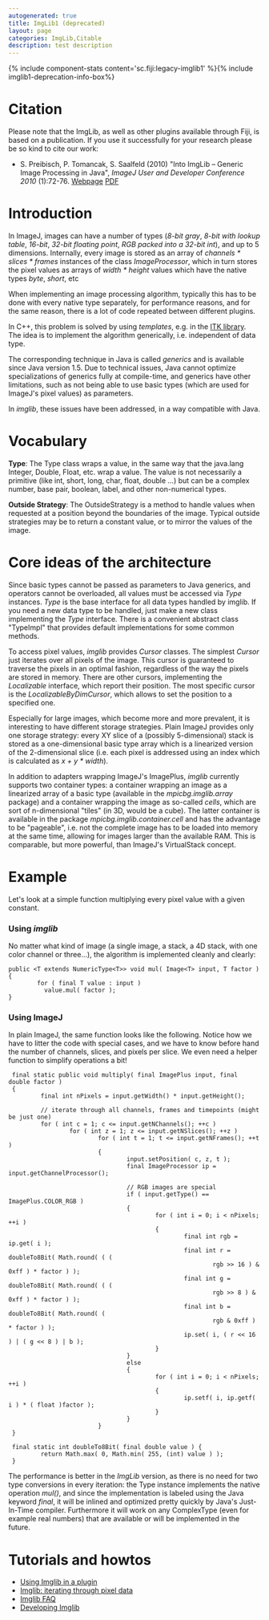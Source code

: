 ```yaml
---
autogenerated: true
title: ImgLib1 (deprecated)
layout: page
categories: ImgLib,Citable
description: test description
---
```


{% include component-stats content='sc.fiji:legacy-imglib1' %}{% include imglib1-deprecation-info-box%}


Citation
========

Please note that the ImgLib, as well as other plugins available through Fiji, is based on a publication. If you use it successfully for your research please be so kind to cite our work:

-   S. Preibisch, P. Tomancak, S. Saalfeld (2010) "Into ImgLib – Generic Image Processing in Java", *ImageJ User and Developer Conference 2010* (1):72-76. [Webpage](http://imagejconf.tudor.lu/program/workshops/preibisch/start) [PDF](http://fly.mpi-cbg.de/preibisch/pubs/imagejpaper2010.pdf)

Introduction
============

In ImageJ, images can have a number of types (*8-bit gray*, *8-bit with lookup table*, *16-bit*, *32-bit floating point*, *RGB packed into a 32-bit int*), and up to 5 dimensions. Internally, every image is stored as an array of *channels \* slices \* frames* instances of the class *ImageProcessor*, which in turn stores the pixel values as arrays of *width \* height* values which have the native types *byte*, *short*, etc

When implementing an image processing algorithm, typically this has to be done with every native type separately, for performance reasons, and for the same reason, there is a lot of code repeated between different plugins.

In C++, this problem is solved by using *templates*, e.g. in the [ITK library](http://www.itk.org/). The idea is to implement the algorithm generically, i.e. independent of data type.

The corresponding technique in Java is called *generics* and is available since Java version 1.5. Due to technical issues, Java cannot optimize specializations of generics fully at compile-time, and generics have other limitations, such as not being able to use basic types (which are used for ImageJ's pixel values) as parameters.

In *imglib*, these issues have been addressed, in a way compatible with Java.

Vocabulary
==========

<b>Type</b>: The Type class wraps a value, in the same way that the java.lang Integer, Double, Float, etc. wrap a value. The value is not necessarily a primitive (like int, short, long, char, float, double ...) but can be a complex number, base pair, boolean, label, and other non-numerical types.

<b>Outside Strategy</b>: The OutsideStrategy is a method to handle values when requested at a position beyond the boundaries of the image. Typical outside strategies may be to return a constant value, or to mirror the values of the image.

Core ideas of the architecture
==============================

Since basic types cannot be passed as parameters to Java generics, and operators cannot be overloaded, all values must be accessed via *Type* instances. *Type* is the base interface for all data types handled by imglib. If you need a new data type to be handled, just make a new class implementing the *Type* interface. There is a convenient abstract class "TypeImpl" that provides default implementations for some common methods.

To access pixel values, *imglib* provides *Cursor* classes. The simplest *Cursor* just iterates over all pixels of the image. This cursor is guaranteed to traverse the pixels in an optimal fashion, regardless of the way the pixels are stored in memory. There are other cursors, implementing the *Localizable* interface, which report their position. The most specific cursor is the *LocalizableByDimCursor*, which allows to set the position to a specified one.

Especially for large images, which become more and more prevalent, it is interesting to have different storage strategies. Plain ImageJ provides only one storage strategy: every XY slice of a (possibly 5-dimensional) stack is stored as a one-dimensional basic type array which is a linearized version of the 2-dimensional slice (i.e. each pixel is addressed using an index which is calculated as *x + y \* width*).

In addition to adapters wrapping ImageJ's ImagePlus, *imglib* currently supports two container types: a container wrapping an image as a linearized array of a basic type (available in the *mpicbg.imglib.array* package) and a container wrapping the image as so-called *cells*, which are sort of n-dimensional "tiles" (in 3D, would be a cube). The latter container is available in the package *mpicbg.imglib.container.cell* and has the advantage to be "pageable", i.e. not the complete image has to be loaded into memory at the same time, allowing for images larger than the available RAM. This is comparable, but more powerful, than ImageJ's VirtualStack concept.

Example
=======

Let's look at a simple function multiplying every pixel value with a given constant.

### Using *imglib*

No matter what kind of image (a single image, a stack, a 4D stack, with one color channel or three...), the algorithm is implemented cleanly and clearly:

    public <T extends NumericType<T>> void mul( Image<T> input, T factor )
    {
            for ( final T value : input )
              value.mul( factor );
    }

### Using ImageJ

In plain ImageJ, the same function looks like the following. Notice how we have to litter the code with special cases, and we have to know before hand the number of channels, slices, and pixels per slice. We even need a helper function to simplify operations a bit!

     final static public void multiply( final ImagePlus input, final double factor )
     {
             final int nPixels = input.getWidth() * input.getHeight();
             
             // iterate through all channels, frames and timepoints (might be just one)
             for ( int c = 1; c <= input.getNChannels(); ++c )
                     for ( int z = 1; z <= input.getNSlices(); ++z )
                             for ( int t = 1; t <= input.getNFrames(); ++t )
                             {
                                     input.setPosition( c, z, t );
                                     final ImageProcessor ip = input.getChannelProcessor();
                                     
                                     // RGB images are special
                                     if ( input.getType() == ImagePlus.COLOR_RGB )
                                     {
                                             for ( int i = 0; i < nPixels; ++i )
                                             {
                                                     final int rgb = ip.get( i );
                                                     final int r = doubleTo8Bit( Math.round( ( (
                                                             rgb >> 16 ) & 0xff ) * factor ) );
                                                     final int g = doubleTo8Bit( Math.round( ( (
                                                             rgb >> 8 ) & 0xff ) * factor ) );
                                                     final int b = doubleTo8Bit( Math.round( (
                                                             rgb & 0xff ) * factor ) );
                                                     ip.set( i, ( r << 16 ) | ( g << 8 ) | b );
                                             }
                                     }
                                     else
                                     {
                                             for ( int i = 0; i < nPixels; ++i )
                                             {
                                                     ip.setf( i, ip.getf( i ) * ( float )factor );
                                             }
                                     }
                             }
     }
     
     final static int doubleTo8Bit( final double value ) {
             return Math.max( 0, Math.min( 255, (int) value ) );
     }

The performance is better in the *ImgLib* version, as there is no need for two type conversions in every iteration: the Type instance implements the native operation *mul()*, and since the implementation is labeled using the Java keyword *final*, it will be inlined and optimized pretty quickly by Java's Just-In-Time compiler. Furthermore it will work on any ComplexType (even for example real numbers) that are available or will be implemented in the future.

Tutorials and howtos
====================

-   [Using Imglib in a plugin](Using_Imglib_in_a_plugin)
-   [Imglib: iterating through pixel data](Imglib__iterating_through_pixel_data)
-   [Imglib FAQ](Imglib_FAQ)
-   [Developing Imglib](Developing_Imglib)

 
